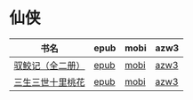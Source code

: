 # 仙侠

| 书名 | epub | mobi | azw3 |
| --- | --- | --- | --- |
| [驭鲛记（全二册）](http://ct.dalanmei.com/f/31084289-571805057-ee2060) | [epub](http://ct.dalanmei.com/f/31084289-571805057-ee2060) | [mobi](http://ct.dalanmei.com/f/31084289-571536868-c5b343) | [azw3](http://ct.dalanmei.com/f/31084289-572195600-6f2c63) |
| [三生三世十里桃花](http://ct.dalanmei.com/f/31084289-571786171-668c60) | [epub](http://ct.dalanmei.com/f/31084289-571786171-668c60) | [mobi](http://ct.dalanmei.com/f/31084289-571452116-9fd039) | [azw3](http://ct.dalanmei.com/f/31084289-571885597-9f41a1) |
